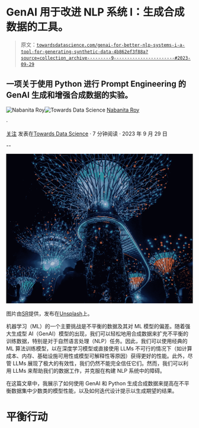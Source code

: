 # GenAI 用于改进 NLP 系统 I：生成合成数据的工具。

> 原文：[`towardsdatascience.com/genai-for-better-nlp-systems-i-a-tool-for-generating-synthetic-data-4b862ef3f88a?source=collection_archive---------9-----------------------#2023-09-29`](https://towardsdatascience.com/genai-for-better-nlp-systems-i-a-tool-for-generating-synthetic-data-4b862ef3f88a?source=collection_archive---------9-----------------------#2023-09-29)

## 一项关于使用 Python 进行 Prompt Engineering 的 GenAI 生成和增强合成数据的实验。

[](https://nroy0110.medium.com/?source=post_page-----4b862ef3f88a--------------------------------)![Nabanita Roy](https://nroy0110.medium.com/?source=post_page-----4b862ef3f88a--------------------------------)[](https://towardsdatascience.com/?source=post_page-----4b862ef3f88a--------------------------------)![Towards Data Science](https://towardsdatascience.com/?source=post_page-----4b862ef3f88a--------------------------------) [Nabanita Roy](https://nroy0110.medium.com/?source=post_page-----4b862ef3f88a--------------------------------)

·

[关注](https://medium.com/m/signin?actionUrl=https%3A%2F%2Fmedium.com%2F_%2Fsubscribe%2Fuser%2Fd36a8b28c928&operation=register&redirect=https%3A%2F%2Ftowardsdatascience.com%2Fgenai-for-better-nlp-systems-i-a-tool-for-generating-synthetic-data-4b862ef3f88a&user=Nabanita+Roy&userId=d36a8b28c928&source=post_page-d36a8b28c928----4b862ef3f88a---------------------post_header-----------) 发表在[Towards Data Science](https://towardsdatascience.com/?source=post_page-----4b862ef3f88a--------------------------------) · 7 分钟阅读 · 2023 年 9 月 29 日[](https://medium.com/m/signin?actionUrl=https%3A%2F%2Fmedium.com%2F_%2Fvote%2Ftowards-data-science%2F4b862ef3f88a&operation=register&redirect=https%3A%2F%2Ftowardsdatascience.com%2Fgenai-for-better-nlp-systems-i-a-tool-for-generating-synthetic-data-4b862ef3f88a&user=Nabanita+Roy&userId=d36a8b28c928&source=-----4b862ef3f88a---------------------clap_footer-----------)

--

[](https://medium.com/m/signin?actionUrl=https%3A%2F%2Fmedium.com%2F_%2Fbookmark%2Fp%2F4b862ef3f88a&operation=register&redirect=https%3A%2F%2Ftowardsdatascience.com%2Fgenai-for-better-nlp-systems-i-a-tool-for-generating-synthetic-data-4b862ef3f88a&source=-----4b862ef3f88a---------------------bookmark_footer-----------)![](img/2c632c9d6ff85d169081e0ad66f249ac.png)

图片由[SR](https://unsplash.com/@lemonmelon?utm_source=medium&utm_medium=referral)提供，发布在[Unsplash](https://unsplash.com/?utm_source=medium&utm_medium=referral)上。

机器学习（ML）的一个主要挑战是不平衡的数据及其对 ML 模型的偏差。随着强大生成型 AI（GenAI）模型的出现，我们可以轻松地用合成数据来扩充不平衡的训练数据，特别是对于自然语言处理（NLP）任务。因此，我们可以使用经典的 ML 算法训练模型，以在深度学习模型或直接使用 LLMs 不可行的情况下（如计算成本、内存、基础设施可用性或模型可解释性等原因）获得更好的性能。此外，尽管 LLMs 展现了极大的有效性，我们仍然不能完全信任它们。然而，我们可以利用 LLMs 来帮助我们的数据工作，并克服在构建 NLP 系统中的障碍。

在这篇文章中，我展示了如何使用 GenAI 和 Python 生成合成数据来提高在不平衡数据集中少数类的模型性能，以及如何迭代设计提示以生成期望的结果。

# **平衡行动**
